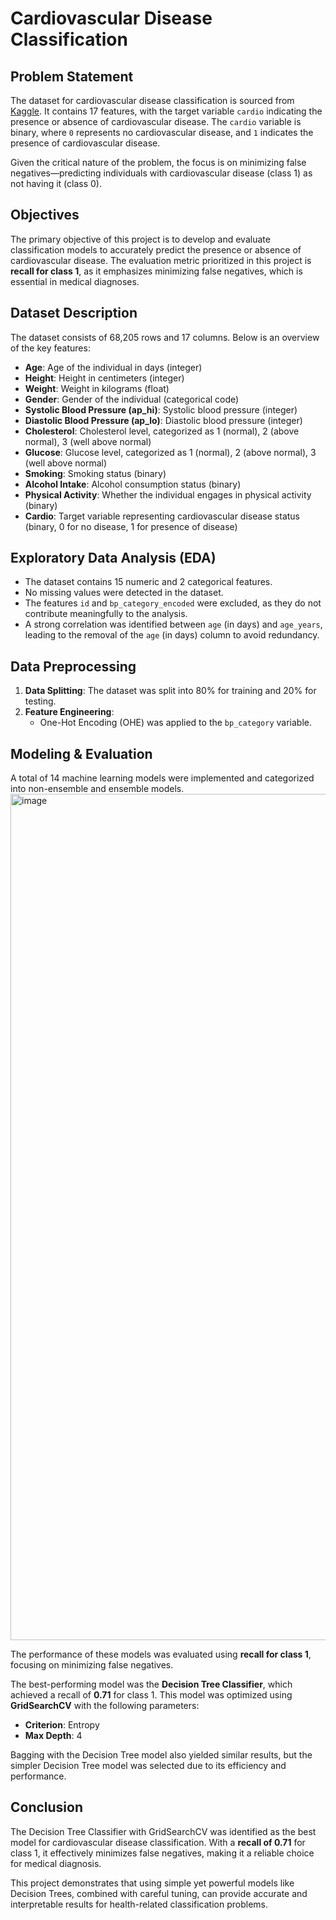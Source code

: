 # Cardiovascular Disease Classification

## Problem Statement
The dataset for cardiovascular disease classification is sourced from [Kaggle](https://www.kaggle.com). It contains 17 features, with the target variable `cardio` indicating the presence or absence of cardiovascular disease. The `cardio` variable is binary, where `0` represents no cardiovascular disease, and `1` indicates the presence of cardiovascular disease.

Given the critical nature of the problem, the focus is on minimizing false negatives—predicting individuals with cardiovascular disease (class 1) as not having it (class 0). 

## Objectives
The primary objective of this project is to develop and evaluate classification models to accurately predict the presence or absence of cardiovascular disease. The evaluation metric prioritized in this project is **recall for class 1**, as it emphasizes minimizing false negatives, which is essential in medical diagnoses.

## Dataset Description
The dataset consists of 68,205 rows and 17 columns. Below is an overview of the key features:

- **Age**: Age of the individual in days (integer)
- **Height**: Height in centimeters (integer)
- **Weight**: Weight in kilograms (float)
- **Gender**: Gender of the individual (categorical code)
- **Systolic Blood Pressure (ap_hi)**: Systolic blood pressure (integer)
- **Diastolic Blood Pressure (ap_lo)**: Diastolic blood pressure (integer)
- **Cholesterol**: Cholesterol level, categorized as 1 (normal), 2 (above normal), 3 (well above normal)
- **Glucose**: Glucose level, categorized as 1 (normal), 2 (above normal), 3 (well above normal)
- **Smoking**: Smoking status (binary)
- **Alcohol Intake**: Alcohol consumption status (binary)
- **Physical Activity**: Whether the individual engages in physical activity (binary)
- **Cardio**: Target variable representing cardiovascular disease status (binary, 0 for no disease, 1 for presence of disease)

## Exploratory Data Analysis (EDA)
- The dataset contains 15 numeric and 2 categorical features.
- No missing values were detected in the dataset.
- The features `id` and `bp_category_encoded` were excluded, as they do not contribute meaningfully to the analysis.
- A strong correlation was identified between `age` (in days) and `age_years`, leading to the removal of the `age` (in days) column to avoid redundancy.

## Data Preprocessing
1. **Data Splitting**: The dataset was split into 80% for training and 20% for testing.
2. **Feature Engineering**:
   - One-Hot Encoding (OHE) was applied to the `bp_category` variable.

## Modeling & Evaluation
A total of 14 machine learning models were implemented and categorized into non-ensemble and ensemble models. 
<img width="1354" alt="image" src="https://github.com/user-attachments/assets/13d98a7e-0ef1-43e7-bdc3-73c668a9f5aa">

The performance of these models was evaluated using **recall for class 1**, focusing on minimizing false negatives. 

The best-performing model was the **Decision Tree Classifier**, which achieved a recall of **0.71** for class 1. This model was optimized using **GridSearchCV** with the following parameters:
- **Criterion**: Entropy
- **Max Depth**: 4

Bagging with the Decision Tree model also yielded similar results, but the simpler Decision Tree model was selected due to its efficiency and performance. 

## Conclusion
The Decision Tree Classifier with GridSearchCV was identified as the best model for cardiovascular disease classification. With a **recall of 0.71** for class 1, it effectively minimizes false negatives, making it a reliable choice for medical diagnosis. 

This project demonstrates that using simple yet powerful models like Decision Trees, combined with careful tuning, can provide accurate and interpretable results for health-related classification problems.
